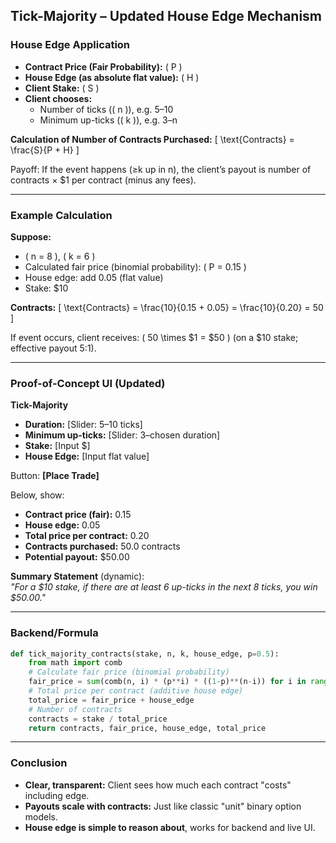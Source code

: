 ## Tick-Majority – Updated House Edge Mechanism

### **House Edge Application**

- **Contract Price (Fair Probability):** \( P \)
- **House Edge (as absolute flat value):** \( H \)
- **Client Stake:** \( S \)
- **Client chooses:**
  - Number of ticks (\( n \)), e.g. 5–10
  - Minimum up-ticks (\( k \)), e.g. 3–n

**Calculation of Number of Contracts Purchased:**
\[
\text{Contracts} = \frac{S}{P + H}
\]

Payoff: If the event happens (≥k up in n), the client’s payout is number of contracts × \$1 per contract (minus any fees).

---

### **Example Calculation**

**Suppose:**
- \( n = 8 \), \( k = 6 \)
- Calculated fair price (binomial probability): \( P = 0.15 \)
- House edge: add 0.05 (flat value)
- Stake: \$10

**Contracts:**
\[
\text{Contracts} = \frac{10}{0.15 + 0.05} = \frac{10}{0.20} = 50
\]

If event occurs, client receives: \( 50 \times \$1 = \$50 \) (on a \$10 stake; effective payout 5:1).

---

### **Proof-of-Concept UI (Updated)**

**Tick-Majority**

- **Duration:** [Slider: 5–10 ticks]
- **Minimum up-ticks:** [Slider: 3–chosen duration]
- **Stake:** [Input \$]
- **House Edge:** [Input flat value]

Button: **[Place Trade]**

Below, show:
- **Contract price (fair):** 0.15
- **House edge:** 0.05
- **Total price per contract:** 0.20
- **Contracts purchased:** 50.0 contracts
- **Potential payout:** \$50.00

**Summary Statement** (dynamic):  
*"For a \$10 stake, if there are at least 6 up-ticks in the next 8 ticks, you win \$50.00."*

---

### **Backend/Formula**

```python
def tick_majority_contracts(stake, n, k, house_edge, p=0.5):
    from math import comb
    # Calculate fair price (binomial probability)
    fair_price = sum(comb(n, i) * (p**i) * ((1-p)**(n-i)) for i in range(k, n+1))
    # Total price per contract (additive house edge)
    total_price = fair_price + house_edge
    # Number of contracts
    contracts = stake / total_price
    return contracts, fair_price, house_edge, total_price
```

---

### **Conclusion**

- **Clear, transparent:** Client sees how much each contract "costs" including edge.
- **Payouts scale with contracts:** Just like classic "unit" binary option models.
- **House edge is simple to reason about**, works for backend and live UI.
